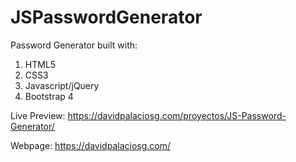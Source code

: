 # JSPasswordGenerator
Password Generator built with:
1) HTML5
2) CSS3
3) Javascript/jQuery
4) Bootstrap 4

Live Preview: https://davidpalaciosg.com/proyectos/JS-Password-Generator/

Webpage: https://davidpalaciosg.com/
